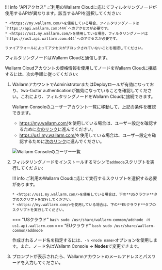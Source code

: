 [img-wl-console-users]:         ../images/check-users.png

[link-wl-console-us]:              https://us1.my.wallarm.com/
[link-wl-console-eu]:              https://my.wallarm.com/
[link-wl-console-users-us]:        https://us1.my.wallarm.com/settings/users
[link-wl-console-users-eu]:        https://my.wallarm.com/settings/users


!!! info "APIアクセス"
    ご利用のWallarm Cloudに応じてフィルタリングノードが使用するAPIが異なります。該当するAPIを選択してください:
    
    * <https://my.wallarm.com/>を使用している場合、フィルタリングノードは`https://api.wallarm.com:444`へのアクセスが必要です。
    * <https://us1.my.wallarm.com/>を使用している場合、フィルタリングノードは`https://us1.api.wallarm.com:444`へのアクセスが必要です。
    
    ファイアウォールによってアクセスがブロックされていないことを確認してください。

フィルタリングノードはWallarm Cloudと通信します。

Wallarm Cloudアカウントの資格情報を使用してノードをWallarm Cloudに接続するには、次の手順に従ってください:

1.  WallarmアカウントでAdministratorまたはDeployロールが有効になっており、two-factor authenticationが無効になっていることを確認してください。これにより、フィルタリングノードをWallarm Cloudに接続できます。 
     
    Wallarm Consoleのユーザーアカウント一覧に移動して、上記の条件を確認できます。
    
    * <https://my.wallarm.com/>を使用している場合は、ユーザー設定を確認するために[次のリンク][link-wl-console-users-eu]に進んでください。
    * <https://us1.my.wallarm.com/>を使用している場合は、ユーザー設定を確認するために[次のリンク][link-wl-console-users-us]に進んでください。

    ![Wallarm Consoleのユーザー一覧][img-wl-console-users]

2.  フィルタリングノードをインストールするマシンで`addnode`スクリプトを実行してください:
    
    !!! info
        ご利用のWallarm Cloudに応じて実行するスクリプトを選択する必要があります。
    
        * <https://us1.my.wallarm.com/>を使用している場合は、下の**USクラウド**タブのスクリプトを実行してください。
        * <https://my.wallarm.com/>を使用している場合は、下の**EUクラウド**タブのスクリプトを実行してください。
    
    === "USクラウド"
        ``` bash
        sudo /usr/share/wallarm-common/addnode -H us1.api.wallarm.com
        ```
    === "EUクラウド"
        ``` bash
        sudo /usr/share/wallarm-common/addnode
        ```
    
    作成されるノード名を指定するには、`-n <node name>`オプションを使用します。また、ノード名はWallarm Console → **Nodes**で変更できます。

3.  プロンプトが表示されたら、Wallarmアカウントのメールアドレスとパスワードを入力してください。